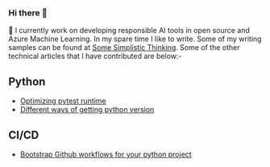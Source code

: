 ### Hi there 👋

🔭 I currently work on developing responsible AI tools in open source and Azure Machine Learning. In my spare time I like to write. Some of my writing samples can be found at [Some Simplistic Thinking](https://somesimplisticthinking.blogspot.com/). Some of the other technical articles that I have contributed are below:-

## Python
- [Optimizing pytest runtime](https://ggupta2005.hashnode.dev/optimizing-test-runtime-using-pytest)
- [Different ways of getting python version](https://ggupta2005.hashnode.dev/different-ways-of-getting-local-python-version)

## CI/CD
- [Bootstrap Github workflows for your python project](https://ggupta2005.hashnode.dev/bootstrap-github-workflows-for-your-python-project)

<!--
**ggupta2005/ggupta2005** is a ✨ _special_ ✨ repository because its `README.md` (this file) appears on your GitHub profile.

Here are some ideas to get you started:

- 🔭 I’m currently working on ...
- 🌱 I’m currently learning ...
- 👯 I’m looking to collaborate on ...
- 🤔 I’m looking for help with ...
- 💬 Ask me about ...
- 📫 How to reach me: ...
- 😄 Pronouns: ...
- ⚡ Fun fact: ...
-->
